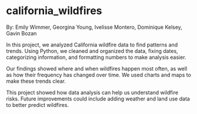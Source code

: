 # california_wildfires
By: Emily Wimmer, Georgina Young, Ivelisse Montero, Dominique Kelsey, Gavin Bozan

In this project, we analyzed California wildfire data to find patterns and trends. Using Python, we cleaned and organized the data, fixing dates, categorizing information, and formatting numbers to make analysis easier.

Our findings showed where and when wildfires happen most often, as well as how their frequency has changed over time. We used charts and maps to make these trends clear.

This project showed how data analysis can help us understand wildfire risks. Future improvements could include adding weather and land use data to better predict wildfires.
